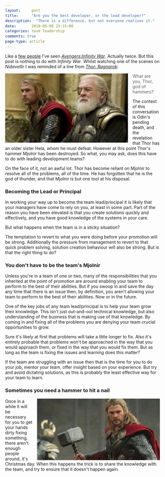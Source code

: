 ```yaml
---
layout: 	post
title:  	"Are you the best developer, or the lead developer?"
description:  "There is a difference, but not everyone realises it."
date:   	2018-05-08 23:15:00
categories: team leadership
comments: true
page-type: article
---
```


Like a [few people](https://twitter.com/search?q=%23InfinityWar&src=tyah) I've seen [_Avengers:Infinity War_](https://www.imdb.com/title/tt4154756/?ref_=nv_sr_1). Actually twice. But this post is nothing to do with _Infinity War_. Whilst watching one of the scenes on _Nidavellir_ I was reminded of a line from [_Thor: Ragnarok_](https://www.imdb.com/title/tt3501632/?ref_=nv_sr_1):

<img src="/assets/2018-05-08-thor-odin.jpg" style="float: left; margin-right: 15px;" alt="Thor and Odin - Copyright Marvel Studios" />

> What are you, Thor, god of hammers?

The context of this conversation is Odin's pending death, and the revelation that Thor has an older sister Hela, whom he must defeat. However at this point Thor's hammer Mjolnir has been destroyed. So what, you may ask, does this have to do with leading development teams?

On the face of it, not an awful lot. Thor has become reliant on Mjolnir to resolve all of the problems, all of the time. He has forgotten that he is the god of thunder, and that Mjolnir is but one tool at his disposal.

### Becoming the Lead or Principal

In working your way up to become the team lead/principal it is likely that your managers have come to rely on you, at least in some part. Part of the reason you have been elevated is that you create solutions quickly and effectively, and you have good knowledge of the systems in your care.

But what happens when the team is in a sticky situation?

The temptation to revert to what you were doing before your promotion will be strong. Additionally the pressure from management to revert to that quick problem solving, solution creation behaviour will also be strong. But is that the right thing to do?

### You don't have to be the team's Mjolnir

Unless you're in a team of one or two, many of the responsibilities that you inherited at the point of promotion are around enabling your team to perform to the best of their abilities. But if you swoop in and save the day any time that there is an issue then, by definition, you aren't allowing your team to perform to the best of their abilities. Now or in the future.

One of the key jobs of any team lead/principal is to help your team grow their knowledge. This isn't just out-and-out technical knowledge, but also understanding of the business that is making use of that knowledge. By coming in and fixing all of the problems you are denying your team crucial opportunities to grow.

Sure it's likely at first that problems will take a little longer to fix. Also it's entirely probable that problems won't be approached in the way that you would approach them, or fixed in the way that you would fix them. But as long as the team is fixing the issues and learning does this matter?

If the team are struggling with an issue then that is the time for you to do your job, mentor your team, offer insight based on your experience. But try and avoid dictating solutions, as this is probably the least effective way for your team to learn.

### Sometimes you need a hammer to hit a nail

<img src="/assets/2018-05-08-thor-mjolnir.jpg" style="float: right; margin-left: 15px;" alt="Thor and Mjolnir - Copyright Marvel Studios" />

Once in a while it will be necessary for you to get your hands dirty fixing something, there aren't enough people around, it's Christmas day. When this happens the trick is to share the knowledge with the team, and try to ensure that it doesn't happen again.
